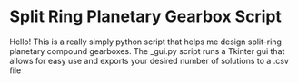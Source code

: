 # Split Ring Planetary Gearbox Script
 Hello! This is a really simply python script that helps me design split-ring planetary compound gearboxes. The _gui.py script runs a Tkinter gui that allows for easy use and exports your desired number of solutions to a .csv file
